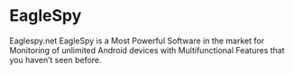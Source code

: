 # EagleSpy
Eaglespy.net EagleSpy is a Most Powerful Software in the market  for Monitoring of unlimited Android devices with Multifunctional Features that you haven’t seen before.
